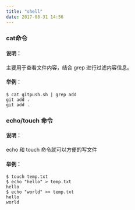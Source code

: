 ```yaml
---
title: "shell"
date: 2017-08-31 14:56
---
```


### cat命令
#### 说明：
主要用于查看文件内容，结合 grep 进行过滤内容信息。
#### 举例：
```
$ cat gitpush.sh | grep add
git add .
git add .
```

### echo/touch 命令
#### 说明：
echo 和 touch 命令就可以方便的写文件
#### 举例：
```
$ touch temp.txt
$ echo "hello" > temp.txt
hello
$ echo "world" >> temp.txt
hello
world
```